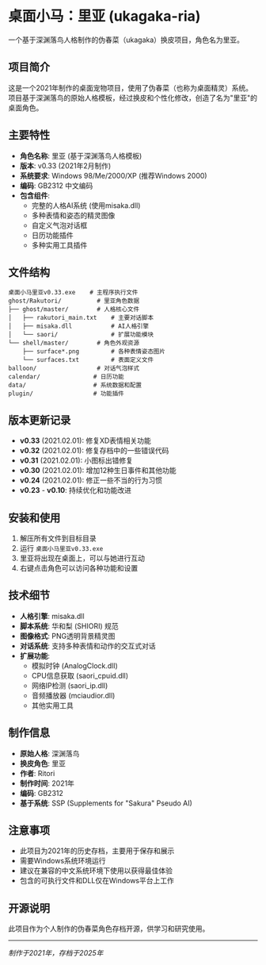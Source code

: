 # 桌面小马：里亚 (ukagaka-ria)

一个基于深渊落鸟人格制作的伪春菜（ukagaka）换皮项目，角色名为里亚。

## 项目简介

这是一个2021年制作的桌面宠物项目，使用了伪春菜（也称为桌面精灵）系统。项目基于深渊落鸟的原始人格模板，经过换皮和个性化修改，创造了名为"里亚"的桌面角色。

## 主要特性

- **角色名称**: 里亚 (基于深渊落鸟人格模板)
- **版本**: v0.33 (2021年2月制作)
- **系统要求**: Windows 98/Me/2000/XP (推荐Windows 2000)
- **编码**: GB2312 中文编码
- **包含组件**:
  - 完整的人格AI系统 (使用misaka.dll)
  - 多种表情和姿态的精灵图像
  - 自定义气泡对话框
  - 日历功能插件
  - 多种实用工具插件

## 文件结构

```
桌面小马里亚v0.33.exe    # 主程序执行文件
ghost/Rakutori/          # 里亚角色数据
├── ghost/master/        # 人格核心文件
│   ├── rakutori_main.txt    # 主要对话脚本
│   ├── misaka.dll           # AI人格引擎
│   └── saori/               # 扩展功能模块
└── shell/master/        # 角色外观资源
    ├── surface*.png         # 各种表情姿态图片
    └── surfaces.txt         # 表面定义文件
balloon/                 # 对话气泡样式
calendar/               # 日历功能
data/                   # 系统数据和配置
plugin/                 # 功能插件
```

## 版本更新记录

- **v0.33** (2021.02.01): 修复XD表情相关功能
- **v0.32** (2021.02.01): 修复存档中的一些错误代码
- **v0.31** (2021.02.01): 小图标出错修复
- **v0.30** (2021.02.01): 增加12种生日事件和其他功能
- **v0.24** (2021.02.01): 修正一些不当的行为习惯
- **v0.23** - **v0.10**: 持续优化和功能改进

## 安装和使用

1. 解压所有文件到目标目录
2. 运行 `桌面小马里亚v0.33.exe`
3. 里亚将出现在桌面上，可以与她进行互动
4. 右键点击角色可以访问各种功能和设置

## 技术细节

- **人格引擎**: misaka.dll
- **脚本系统**: 华和梨 (SHIORI) 规范
- **图像格式**: PNG透明背景精灵图
- **对话系统**: 支持多种表情和动作的交互式对话
- **扩展功能**: 
  - 模拟时钟 (AnalogClock.dll)
  - CPU信息获取 (saori_cpuid.dll)
  - 网络IP检测 (saori_ip.dll)
  - 音频播放器 (mciaudior.dll)
  - 其他实用工具

## 制作信息

- **原始人格**: 深渊落鸟
- **换皮角色**: 里亚
- **作者**: Ritori
- **制作时间**: 2021年
- **编码**: GB2312
- **基于系统**: SSP (Supplements for "Sakura" Pseudo AI)

## 注意事项

- 此项目为2021年的历史存档，主要用于保存和展示
- 需要Windows系统环境运行
- 建议在兼容的中文系统环境下使用以获得最佳体验
- 包含的可执行文件和DLL仅在Windows平台上工作

## 开源说明

此项目作为个人制作的伪春菜角色存档开源，供学习和研究使用。

---


*制作于2021年，存档于2025年*

